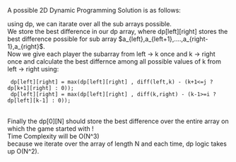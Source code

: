 A possible 2D Dynamic Programming Solution is as follows:
<p>
using dp, we can itarate over all the sub arrays possible. <br>
We store the best difference in our dp array, where dp[left][right] stores the best difference possible for sub array $a_{left},a_{left+1},....,a_{right-1},a_{right}$. <br>
Now we give each player the subarray from left -> k once and k -> right once and calculate the best differnce among all possible values of k from left -> right using: <br>
 
```
 dp[left][right] = max(dp[left][right] , diff(left,k) - (k+1<=j ? dp[k+1][right] : 0));
 dp[left][right] = max(dp[left][right] , diff(k,right) - (k-1>=i ? dp[left][k-1] : 0));
```

<br>Finally the dp[0][N] should store the best difference over the entire array on which the game started with !<br>
Time Complexity will be O(N^3)<br>
because we iterate over the array of length N and each time, dp logic takes up O(N^2).
 </p>

